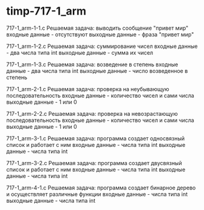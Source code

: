 # timp-717-1_arm
717-1_arm-1-1.c
Решаемая задача: выводить сообщение "привет мир"
входные данные - отсутствуют
выходные данные - фраза "привет мир"

717-1_arm-1-2.c
Решаемая задача: суммирование чисел
входные данные - два числа типа int
выходные данные - сумма их чисел

717-1_arm-1-3.c
Решаемая задача: возведение в степень
входные данные - два числа типа int 
выходные данные - число возведенное в степень

717-1_arm-2-1.c
Решаемая задача: проверка на неубывающую последовательность
входные данные - количество чисел и сами числа
выходные данные - 1 или 0

717-1_arm-2-2.c
Решаемая задача: проверка на невозрастающую последовательность
входные данные - количество чисел и сами числа
выходные данные - 1 или 0

717-1_arm-3-1.c
Решаемая задача: программа создает односвязный список и работает с ним
входные данные - числа типа int
выходные данные - числа типа int 

717-1_arm-3-2.c
Решаемая задача: программа создает двусвязный список и работает с ним
входные данные - числа типа int
выходные данные - числа типа int

717-1_arm-4-1.c
Решаемая задача: программа создает бинарное дерево и осуществляет различные функции 
входные данные - числа типа int
выходные данные - числа типа int

